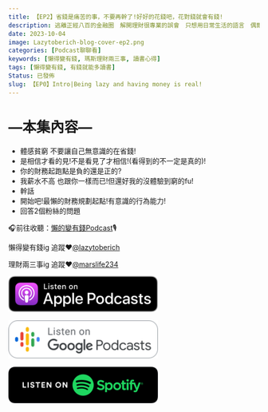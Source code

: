 ```yaml
---
title: 【EP2】省錢是痛苦的事，不要再幹了!好好的花錢吧，花對錢就會有錢!
description: 逃離正經八百的金融圈　解開理財很專業的誤會　只想用日常生活的語言　偶爾穿插點炎上加火烤　用簡單易懂的理財方法　讓懶惰跟效率可以實現
date: 2023-10-04
image: Lazytoberich-blog-cover-ep2.png
categories: [Podcast聊聊看]
keywords: [懶得變有錢, 瑪斯理財兩三事, 讀書心得]
tags: [懶得變有錢, 有錢就能多讀書]
Status: 已發佈
slug: 【EP0】Intro|Being lazy and having money is real!
---
```


# —本集內容—

- 體感貧窮 不要讓自己無意識的在省錢!
- 是相信才看的見!不是看見了才相信!(看得到的不一定是真的)!
- 你的財務起跑點是負的還是正的?
- 我薪水不高 也跟你一樣而已!但還好我的沒體驗到窮的fu!
- 幹話
- 開始吧!最懶的財務規劃起點!有意識的行為能力!
- 回答2個粉絲的問題

🎧前往收聽：[懶的變有錢Podcast](https://player.soundon.fm/p/lazytoberich)🎙️

懶得變有錢ig 追蹤❤️[@lazytoberich](https://www.instagram.com/lazytoberich/)

理財兩三事ig 追蹤❤️[@marslife234](https://www.instagram.com/marslife234/)

[<img alt="applepodcast.svg" src="applepodcast.svg" width="300"/>](https://podcasts.apple.com/us/podcast/%E6%87%B6%E5%BE%97%E8%AE%8A%E6%9C%89%E9%8C%A2/id1707756115)

[<img alt="googlepodcast.svg" src="googlepodcast.svg" width="300"/>](https://podcasts.google.com/feed/aHR0cHM6Ly9mZWVkcy5zb3VuZG9uLmZtL3BvZGNhc3RzLzNmNGQyY2VjLWMxNjAtNDQ2OC1hNmRmLWJkMWM5YWNmZGUxMy54bWw?sa=X&ved=2ahUKEwjukq6gtduBAxW4plYBHWsmC7MQ9sEGegQIARAE&hl=zh-TW&source=post_page-----b18906608c46--------------------------------)

[<img alt="spotify01.svg" src="spotify01.svg" width="300"/>](https://open.spotify.com/show/0VOxVD8igXWWJLFCtQxhdN?go=1&sp_cid=07117902ac4c900be98efc076f9a10a0&utm_source=embed_player_p&utm_medium=desktop&nd=1)

